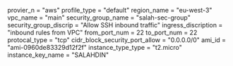 provier_n = "aws"
profile_type = "default"
region_name = "eu-west-3"
vpc_name = "main"
security_group_name = "salah-sec-group"
security_group_discrip = "Allow SSH inbound traffic"
ingress_discription = "inbound rules from VPC"
from_port_num = 22
to_port_num = 22
protocal_type = "tcp"
cidr_block_security_port_allow = "0.0.0.0/0"
ami_id = "ami-0960de83329d12f2f"
instance_type_type = "t2.micro"
instance_key_name = "SALAHDIN"